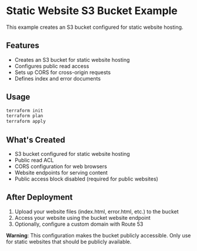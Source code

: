 # Static Website S3 Bucket Example

This example creates an S3 bucket configured for static website hosting.

## Features

- Creates an S3 bucket for static website hosting
- Configures public read access
- Sets up CORS for cross-origin requests
- Defines index and error documents

## Usage

```bash
terraform init
terraform plan
terraform apply
```

## What's Created

- S3 bucket configured for static website hosting
- Public read ACL
- CORS configuration for web browsers
- Website endpoints for serving content
- Public access block disabled (required for public websites)

## After Deployment

1. Upload your website files (index.html, error.html, etc.) to the bucket
2. Access your website using the bucket website endpoint
3. Optionally, configure a custom domain with Route 53

**Warning**: This configuration makes the bucket publicly accessible. Only use for static websites that should be publicly available.